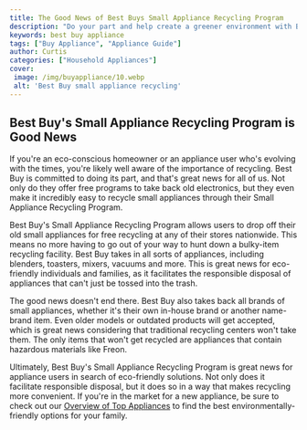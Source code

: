 ```yaml
---
title: The Good News of Best Buys Small Appliance Recycling Program
description: "Do your part and help create a greener environment with Best Buys small appliance recycling program Find out more about this amazing initiative and what it means for your future"
keywords: best buy appliance
tags: ["Buy Appliance", "Appliance Guide"]
author: Curtis
categories: ["Household Appliances"]
cover: 
 image: /img/buyappliance/10.webp
 alt: 'Best Buy small appliance recycling'
---
```

## Best Buy's Small Appliance Recycling Program is Good News

If you're an eco-conscious homeowner or an appliance user who's evolving with the times, you're likely well aware of the importance of recycling. Best Buy is committed to doing its part, and that's great news for all of us. Not only do they offer free programs to take back old electronics, but they even make it incredibly easy to recycle small appliances through their Small Appliance Recycling Program.

Best Buy's Small Appliance Recycling Program allows users to drop off their old small appliances for free recycling at any of their stores nationwide. This means no more having to go out of your way to hunt down a bulky-item recycling facility. Best Buy takes in all sorts of appliances, including blenders, toasters, mixers, vacuums and more. This is great news for eco-friendly individuals and families, as it facilitates the responsible disposal of appliances that can't just be tossed into the trash.

The good news doesn't end there. Best Buy also takes back all brands of small appliances, whether it's their own in-house brand or another name-brand item. Even older models or outdated products will get accepted, which is great news considering that traditional recycling centers won't take them. The only items that won't get recycled are appliances that contain hazardous materials like Freon.

Ultimately, Best Buy's Small Appliance Recycling Program is great news for appliance users in search of eco-friendly solutions. Not only does it facilitate responsible disposal, but it does so in a way that makes recycling more convenient. If you're in the market for a new appliance, be sure to check out our [Overview of Top Appliances](./pages/appliance-overview) to find the best environmentally-friendly options for your family.

